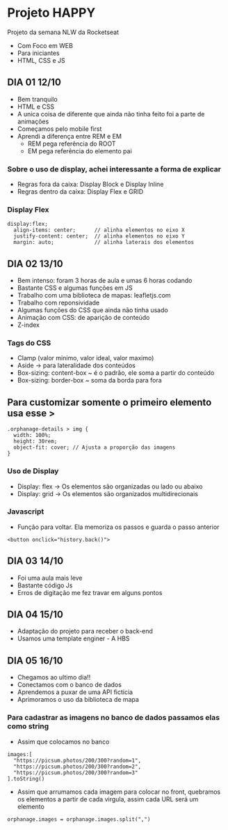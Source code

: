 # Projeto HAPPY 
Projeto da semana NLW da Rocketseat
- Com Foco em WEB
- Para iniciantes
- HTML, CSS e JS


## DIA 01 12/10
- Bem tranquilo
- HTML e CSS
- A unica coisa de diferente que ainda não tinha feito foi a parte de animações
- Começamos pelo mobile first
- Aprendi a diferença entre REM e EM
  - REM pega referência do ROOT
  - EM pega referência do elemento pai

### Sobre o uso de display, achei interessante a forma de explicar
- Regras fora da caixa: Display Block e Display Inline
- Regras dentro da caixa: Display Flex e GRID

### Display Flex
~~~
display:flex;
  align-items: center;      // alinha elementos no eixo X
  justify-content: center;  // alinha elementos no eixo Y
  margin: auto;             // alinha laterais dos elementos
~~~  

## DIA 02 13/10
- Bem intenso: foram 3 horas de aula e umas 6 horas codando
- Bastante CSS e algumas funções em JS
- Trabalho com uma biblioteca de mapas: leafletjs.com
- Trabalho com reponsividade 
- Algumas funções do CSS que ainda não tinha usado
- Animação com CSS: de aparição de conteúdo 
- Z-index

### Tags do CSS 
- Clamp (valor minimo, valor ideal, valor maximo)
- Aside -> para lateralidade dos conteúdos
- Box-sizing: content-box ~ é o padrão, ele soma a partir do conteúdo
- Box-sizing: border-box ~ soma da borda para fora

## Para customizar somente o primeiro elemento usa esse >
~~~
.orphanage-details > img {
  width: 100%;
  height: 30rem;
  object-fit: cover; // Ajusta a proporção das imagens
}
~~~

### Uso de Display
- Display: flex -> Os elementos são organizadas ou lado ou abaixo
- Display: grid -> Os elementos são organizados multidirecionais

### Javascript
- Função para voltar. Ela memoriza os passos e guarda o passo anterior

~~~
<button onclick="history.back()">
~~~

## DIA 03 14/10

- Foi uma aula mais leve
- Bastante código Js
- Erros de digitação me fez travar em alguns pontos

## DIA 04 15/10

- Adaptação do projeto para receber o back-end
- Usamos uma template enginer - A HBS 


## DIA 05 16/10
- Chegamos ao ultimo dia!!
- Conectamos com o banco de dados
- Aprendemos a puxar de uma API fictícia 
- Aprimoramos o uso da biblioteca de mapa

### Para cadastrar as imagens no banco de dados passamos elas como string
- Assim que colocamos no banco
~~~
images:[
  "https://picsum.photos/200/300?random=1",
  "https://picsum.photos/200/300?random=2",
  "https://picsum.photos/200/300?random=3"
].toString()
~~~ 
- Assim que arrumamos cada imagem para colocar no front, quebramos os elementos a partir de cada virgula, assim cada URL será um elemento
~~~ 
orphanage.images = orphanage.images.split(",")
~~~ 